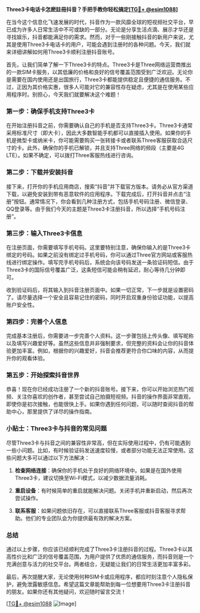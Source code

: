 **Three3卡电话卡怎麽註冊抖音？手把手教你轻松搞定[[TG💪+ @esim1088](https://t.me/s/esim1088)]**

在当今这个信息化飞速发展的时代，抖音作为一款风靡全球的短视频社交平台，早已成为许多人日常生活中不可或缺的一部分。无论是分享生活点滴、展示才华还是寻找娱乐，抖音都能满足你的需求。然而，对于一些刚接触抖音的新用户来说，尤其是使用Three3卡电话卡的用户，可能会遇到注册时的各种问题。今天，我们就来详细讲解如何用Three3卡顺利注册抖音账号。

首先，让我们简单了解一下Three3卡的特点。Three3卡是Three网络运营商推出的一款SIM卡服务，以其低廉的价格和良好的信号覆盖范围受到广泛欢迎。无论你是需要在国内使用还是出国旅行，Three3卡都能提供稳定且便捷的通信服务。不过，正因为其价格实惠，很多人可能对它的兼容性存在疑虑，尤其是在使用某些应用程序时。别担心，今天我们就要解决这个难题！

### 第一步：确保手机支持Three3卡

在开始注册抖音之前，你需要确认自己的手机是否支持Three3卡。Three3卡通常采用标准尺寸（即大卡），因此大多数智能手机都可以直接插入使用。如果你的手机是微型卡或纳米卡，你可能需要购买一张转接卡或者联系Three客服获取合适尺寸的卡。此外，确保你的手机已解锁，并且支持Three网络的频段（主要是4G LTE）。如果不确定，可以拨打Three客服热线进行咨询。

### 第二步：下载并安装抖音

接下来，打开你的手机应用商店，搜索“抖音”并下载官方版本。请务必从官方渠道下载，以避免安装到带有恶意软件的应用程序。下载完成后，打开抖音并点击“注册”按钮。通常情况下，你会看到几种注册方式，包括手机号码注册、微信登录、QQ登录等。由于我们今天的主题是Three3卡注册抖音，所以选择“手机号码注册”。

### 第三步：输入Three3卡信息

在注册页面，你需要填写手机号码。这里要特别注意，确保你输入的是Three3卡绑定的号码。如果之前没有绑定过手机号码，你可以通过Three官方网站或客服热线进行绑定操作。填写完手机号码后，系统会向该号码发送一条验证码短信。由于Three3卡的国际信号覆盖广泛，这条短信可能会稍有延迟，耐心等待几分钟即可。

收到验证码后，将其输入到抖音注册页面中。如果一切正常，下一步就是设置密码了。请尽量选择一个安全且容易记住的密码，同时开启双重身份验证功能，以提高账户安全性。

### 第四步：完善个人信息

完成基本注册后，你需要进一步完善个人资料。这一步骤包括上传头像、填写昵称以及填写兴趣爱好等。虽然这些信息并非强制要求，但完整的资料会让你的抖音体验更加丰富。例如，根据你的兴趣爱好，抖音会推荐更符合你口味的内容，从而提升你的观看体验。

### 第五步：开始探索抖音世界

恭喜！现在你已经成功注册了一个新的抖音账号。接下来，你可以开始浏览热门视频、关注你喜欢的创作者，甚至尝试自己拍摄短视频。抖音的操作界面非常直观，即使你是初次接触，也能很快上手。如果你遇到任何问题，可以随时查阅抖音的帮助中心，那里提供了详尽的操作指南。

### 小贴士：Three3卡与抖音的常见问题

尽管Three3卡与抖音之间的兼容性非常高，但在实际使用过程中，仍有可能遇到一些小问题。比如，有时候验证码发送速度较慢，或者部分功能无法正常使用。这些问题大多可以通过以下方法解决：

1. **检查网络连接**：确保你的手机处于良好的网络环境中。如果是在国外使用Three3卡，建议切换至Wi-Fi模式，以减少数据流量消耗。
   
2. **重启设备**：有时候简单的重启就能解决问题。关闭手机并重新启动，然后再次尝试操作。
   
3. **联系客服**：如果问题依旧存在，可以直接联系Three客服或抖音客服寻求帮助。他们的专业团队会为你提供最有效的解决方案。

### 总结

通过以上步骤，你应该已经顺利完成了Three3卡注册抖音的过程。Three3卡以其高性价比和广泛的信号覆盖范围，为用户提供了优质的通信服务，而抖音则是一个充满创意与活力的社交平台。两者结合，无疑能让我们的日常生活更加丰富多彩。

最后，再次提醒大家，无论使用何种SIM卡或应用程序，都应时刻注意个人隐私保护，避免泄露敏感信息。希望这篇文章能帮助到每一位想要用Three3卡注册抖音的朋友。如果你还有其他疑问，欢迎随时留言交流！

[[TG💪+ @esim1088](https://t.me/s/esim1088) ![Image](https://i.postimg.cc/4NQfJmqS/Snipaste-2025-05-13-00-14-12.png)]